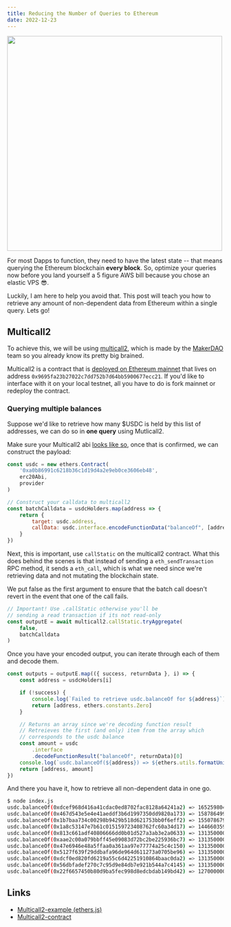 ```yaml
---
title: Reducing the Number of Queries to Ethereum
date: 2022-12-23
---
```


<img src="https://i.imgur.com/WGiMynC.jpg" width="500"/>

For most Dapps to function, they need to have the latest state -- that means querying the Ethereum blockchain <strong>every block</strong>. So, optimize your queries now before you land yourself a 5 figure AWS bill because you chose an elastic VPS 😎.

Luckily, I am here to help you avoid that. This post will teach you how to retrieve any amount of non-dependent data from Ethereum within a single query. Lets go!

## Multicall2

To achieve this, we will be using [multicall2](https://github.com/makerdao/multicall/blob/master/src/Multicall2.sol), which is made by the [MakerDAO](https://makerdao.com/) team so you already know its pretty big brained.

Multicall2 is a contract that is [deployed on Ethereum mainnet](https://etherscan.io/address/0x9695fa23b27022c7dd752b7d64bb5900677ecc21#code) that lives on address `0x9695fa23b27022c7dd752b7d64bb5900677ecc21`. If you'd like to interface with it on your local testnet, all you have to do is fork mainnet or redeploy the contract.

### Querying multiple balances

Suppose we'd like to retrieve how many $USDC is held by this list of addresses, we can do so in <strong>one query</strong> using Mutlicall2.

Make sure your Multicall2 abi [looks like so](https://gist.github.com/libevm/a696a190da47302a10daa4478b93c98a), once that is confirmed, we can construct the payload:

```javascript
const usdc = new ethers.Contract(
    '0xa0b86991c6218b36c1d19d4a2e9eb0ce3606eb48',
    erc20Abi,
    provider
)

// Construct your calldata to multicall2
const batchCalldata = usdcHolders.map(address => {
    return {
        target: usdc.address,
        callData: usdc.interface.encodeFunctionData("balanceOf", [address])
    }
})
```

Next, this is important, use `callStatic` on the multicall2 contract. What this does behind the scenes is that instead of sending a `eth_sendTransaction` RPC method, it sends a `eth_call`, which is what we need since we're retrieving data and not mutating the blockchain state.

We put false as the first argument to ensure that the batch call doesn't revert in the event that one of the call fails.

```javascript
// Important! Use .callStatic otherwise you'll be
// sending a read transaction if its not read-only
const outputE = await multicall2.callStatic.tryAggregate(
    false,
    batchCalldata
)
```

Once you have your encoded output, you can iterate through each of them and decode them.

```javascript
const outputs = outputE.map(({ success, returnData }, i) => {
    const address = usdcHolders[i]

    if (!success) {
        console.log(`Failed to retrieve usdc.balanceOf for ${address}`)
        return [address, ethers.constants.Zero]
    }

    // Returns an array since we're decoding function result
    // Retreieves the first (and only) item from the array which
    // corresponds to the usdc balance
    const amount = usdc
        .interface
        .decodeFunctionResult("balanceOf", returnData)[0]
    console.log(`usdc.balanceOf(${address}) => ${ethers.utils.formatUnits(amount, 6)}`)
    return [address, amount]
})
```

And there you have it, how to retrieve all non-dependent data in one go.

```bash
$ node index.js
usdc.balanceOf(0xdcef968d416a41cdac0ed8702fac8128a64241a2) => 165259804.908115
usdc.balanceOf(0x467d543e5e4e41aeddf3b6d1997350dd9820a173) => 158786499.413318
usdc.balanceOf(0x1b7baa734c00298b9429b518d621753bb0f6eff2) => 155078679.406831
usdc.balanceOf(0x1a8c53147e7b61c015159723408762fc60a34d17) => 144660359.994582
usdc.balanceOf(0x813c661adf40806666dd0b01d527a3ab3e2a0633) => 131350000.0
usdc.balanceOf(0xaae2c00a079bbff45e09083d72bc2be225936bc7) => 131350000.0
usdc.balanceOf(0x47e6946e48a5ffaa0a361aa97e77774a25c4c150) => 131350000.0
usdc.balanceOf(0x5127f639f29ddbafa96de964d611273a0705be96) => 131350000.0
usdc.balanceOf(0xdcf0ed820fd6219a55c6d42251910864baac0da2) => 131350000.0
usdc.balanceOf(0x56dbfadef270c7c95d9e84db7e921b544a7c4145) => 131350000.0
usdc.balanceOf(0x22f6657450b80d9ba5fec998d8edcbdab149bd42) => 127000000.00155
```

## Links

- [Multicall2-example (ethers.js)](https://github.com/libevm/multicall2-example)
- [Multicall2-contract](https://github.com/makerdao/multicall/blob/master/src/Multicall2.sol)